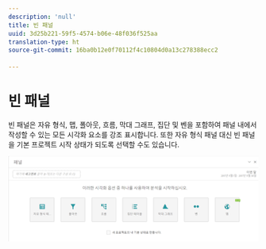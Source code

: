 ```yaml
---
description: 'null'
title: 빈 패널
uuid: 3d25b221-59f5-4574-b06e-48f036f525aa
translation-type: ht
source-git-commit: 16ba0b12e0f70112f4c10804d0a13c278388ecc2

---
```



# 빈 패널

빈 패널은 자유 형식, 맵, 폴아웃, 흐름, 막대 그래프, 집단 및 벤을 포함하여 패널 내에서 작성할 수 있는 모든 시각화 요소를 강조 표시합니다. 또한 자유 형식 패널 대신 빈 패널을 기본 프로젝트 시작 상태가 되도록 선택할 수도 있습니다.

![](assets/blank_panel.png)

